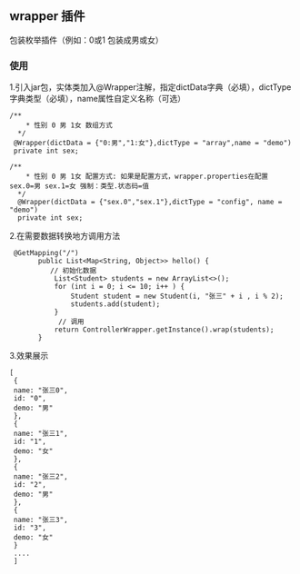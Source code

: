 ## wrapper 插件

包装枚举插件（例如：0或1 包装成男或女）

### 使用

1.引入jar包，实体类加入@Wrapper注解，指定dictData字典（必填），dictType字典类型（必填），name属性自定义名称（可选）

```
/**
    * 性别 0 男 1女 数组方式
  */
 @Wrapper(dictData = {"0:男","1:女"},dictType = "array",name = "demo")
 private int sex;
```

```
/**
    * 性别 0 男 1女 配置方式: 如果是配置方式，wrapper.properties在配置 sex.0=男 sex.1=女 强制：类型.状态码=值
  */
  @Wrapper(dictData = {"sex.0","sex.1"},dictType = "config", name = "demo")
  private int sex;
```

2.在需要数据转换地方调用方法

```
 @GetMapping("/")
       public List<Map<String, Object>> hello() {
          // 初始化数据
           List<Student> students = new ArrayList<>();
           for (int i = 0; i <= 10; i++ ) {
               Student student = new Student(i, "张三" + i , i % 2);
               students.add(student);
           }
            // 调用
           return ControllerWrapper.getInstance().wrap(students);
       }
```
3.效果展示

```
[
 {
 name: "张三0",
 id: "0",
 demo: "男"
 },
 {
 name: "张三1",
 id: "1",
 demo: "女"
 },
 {
 name: "张三2",
 id: "2",
 demo: "男"
 },
 {
 name: "张三3",
 id: "3",
 demo: "女"
 }
 ....
 ]
```

